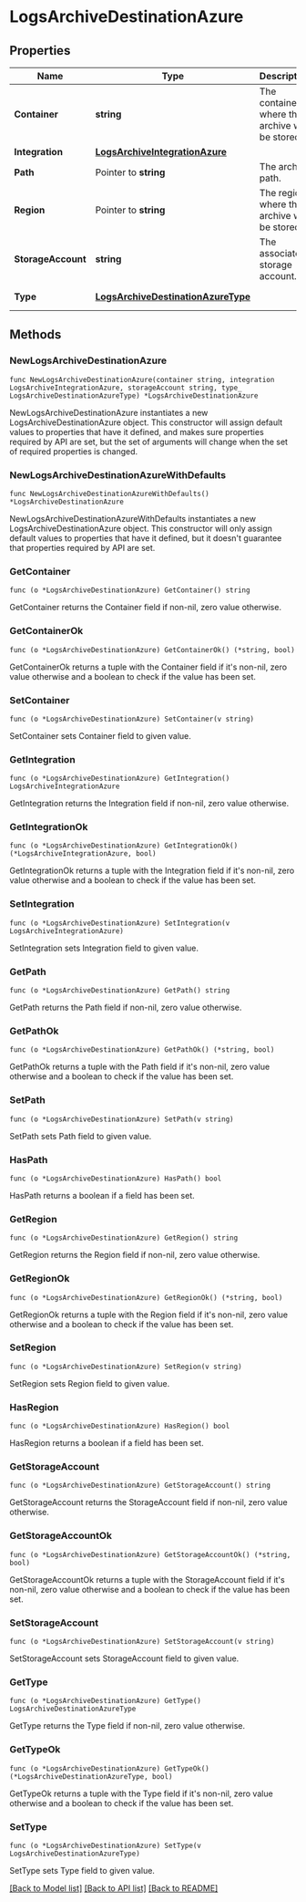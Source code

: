 # LogsArchiveDestinationAzure

## Properties

Name | Type | Description | Notes
---- | ---- | ----------- | ------
**Container** | **string** | The container where the archive will be stored. | 
**Integration** | [**LogsArchiveIntegrationAzure**](LogsArchiveIntegrationAzure.md) |  | 
**Path** | Pointer to **string** | The archive path. | [optional] 
**Region** | Pointer to **string** | The region where the archive will be stored. | [optional] 
**StorageAccount** | **string** | The associated storage account. | 
**Type** | [**LogsArchiveDestinationAzureType**](LogsArchiveDestinationAzureType.md) |  | [default to LOGSARCHIVEDESTINATIONAZURETYPE_AZURE]

## Methods

### NewLogsArchiveDestinationAzure

`func NewLogsArchiveDestinationAzure(container string, integration LogsArchiveIntegrationAzure, storageAccount string, type_ LogsArchiveDestinationAzureType) *LogsArchiveDestinationAzure`

NewLogsArchiveDestinationAzure instantiates a new LogsArchiveDestinationAzure object.
This constructor will assign default values to properties that have it defined,
and makes sure properties required by API are set, but the set of arguments
will change when the set of required properties is changed.

### NewLogsArchiveDestinationAzureWithDefaults

`func NewLogsArchiveDestinationAzureWithDefaults() *LogsArchiveDestinationAzure`

NewLogsArchiveDestinationAzureWithDefaults instantiates a new LogsArchiveDestinationAzure object.
This constructor will only assign default values to properties that have it defined,
but it doesn't guarantee that properties required by API are set.

### GetContainer

`func (o *LogsArchiveDestinationAzure) GetContainer() string`

GetContainer returns the Container field if non-nil, zero value otherwise.

### GetContainerOk

`func (o *LogsArchiveDestinationAzure) GetContainerOk() (*string, bool)`

GetContainerOk returns a tuple with the Container field if it's non-nil, zero value otherwise
and a boolean to check if the value has been set.

### SetContainer

`func (o *LogsArchiveDestinationAzure) SetContainer(v string)`

SetContainer sets Container field to given value.


### GetIntegration

`func (o *LogsArchiveDestinationAzure) GetIntegration() LogsArchiveIntegrationAzure`

GetIntegration returns the Integration field if non-nil, zero value otherwise.

### GetIntegrationOk

`func (o *LogsArchiveDestinationAzure) GetIntegrationOk() (*LogsArchiveIntegrationAzure, bool)`

GetIntegrationOk returns a tuple with the Integration field if it's non-nil, zero value otherwise
and a boolean to check if the value has been set.

### SetIntegration

`func (o *LogsArchiveDestinationAzure) SetIntegration(v LogsArchiveIntegrationAzure)`

SetIntegration sets Integration field to given value.


### GetPath

`func (o *LogsArchiveDestinationAzure) GetPath() string`

GetPath returns the Path field if non-nil, zero value otherwise.

### GetPathOk

`func (o *LogsArchiveDestinationAzure) GetPathOk() (*string, bool)`

GetPathOk returns a tuple with the Path field if it's non-nil, zero value otherwise
and a boolean to check if the value has been set.

### SetPath

`func (o *LogsArchiveDestinationAzure) SetPath(v string)`

SetPath sets Path field to given value.

### HasPath

`func (o *LogsArchiveDestinationAzure) HasPath() bool`

HasPath returns a boolean if a field has been set.

### GetRegion

`func (o *LogsArchiveDestinationAzure) GetRegion() string`

GetRegion returns the Region field if non-nil, zero value otherwise.

### GetRegionOk

`func (o *LogsArchiveDestinationAzure) GetRegionOk() (*string, bool)`

GetRegionOk returns a tuple with the Region field if it's non-nil, zero value otherwise
and a boolean to check if the value has been set.

### SetRegion

`func (o *LogsArchiveDestinationAzure) SetRegion(v string)`

SetRegion sets Region field to given value.

### HasRegion

`func (o *LogsArchiveDestinationAzure) HasRegion() bool`

HasRegion returns a boolean if a field has been set.

### GetStorageAccount

`func (o *LogsArchiveDestinationAzure) GetStorageAccount() string`

GetStorageAccount returns the StorageAccount field if non-nil, zero value otherwise.

### GetStorageAccountOk

`func (o *LogsArchiveDestinationAzure) GetStorageAccountOk() (*string, bool)`

GetStorageAccountOk returns a tuple with the StorageAccount field if it's non-nil, zero value otherwise
and a boolean to check if the value has been set.

### SetStorageAccount

`func (o *LogsArchiveDestinationAzure) SetStorageAccount(v string)`

SetStorageAccount sets StorageAccount field to given value.


### GetType

`func (o *LogsArchiveDestinationAzure) GetType() LogsArchiveDestinationAzureType`

GetType returns the Type field if non-nil, zero value otherwise.

### GetTypeOk

`func (o *LogsArchiveDestinationAzure) GetTypeOk() (*LogsArchiveDestinationAzureType, bool)`

GetTypeOk returns a tuple with the Type field if it's non-nil, zero value otherwise
and a boolean to check if the value has been set.

### SetType

`func (o *LogsArchiveDestinationAzure) SetType(v LogsArchiveDestinationAzureType)`

SetType sets Type field to given value.



[[Back to Model list]](../README.md#documentation-for-models) [[Back to API list]](../README.md#documentation-for-api-endpoints) [[Back to README]](../README.md)



